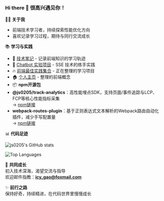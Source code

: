 ### Hi there 👋 很高兴遇见你！

🧑‍💻 **关于我**  
- 前端技术学习者，持续探索性能优化方向  
- 喜欢记录学习过程，期待与同行交流成长  

📚 **学习与实践**  
- 📖 [技术笔记](https://js0205.github.io/my-notes/performance/performance) - 记录前端知识的学习轨迹  
- 🤖 [Chatbot 实验项目](https://chat-sse-fe.vercel.app/chat) - SSE 技术的练手实践
- 🔥 [前端最佳实践集合](https://frontend-practice-repo-nxercz58u-js0205s-projects.vercel.app/) - 正在整理的学习项目
- 🏠 [个人主页](https://js0205.github.io/) - 整理的前端概念 
- 📦 **npm开源包**  
- **@js0205/track-analytics**：高性能埋点SDK，支持页面/事件追踪与LCP、FCP等核心性能指标采集  
  → [npm链接](https://www.npmjs.com/package/@js0205/track-analytics)   
- **webpack-routes-plugin**：基于正则表达式文本解析的Webpack路由自动化插件，减少手写配置量  
  → [npm链接](https://www.npmjs.com/package/webpack-routes-plugin)
  
📊 **代码足迹**

![js0205's GitHub stats](https://github-readme-stats.vercel.app/api?username=js0205&show_icons=true&theme=light)


![Top Languages](https://github-readme-stats.vercel.app/api/top-langs/?username=js0205&layout=compact)

🌱 **共同成长**  
初入技术深海，渴望交流与指导  
欢迎邮件指教：**icy_gao@foxmail.com**  

✨ **前行之路**  
保持好奇，持续精进，在代码世界里慢慢成长

